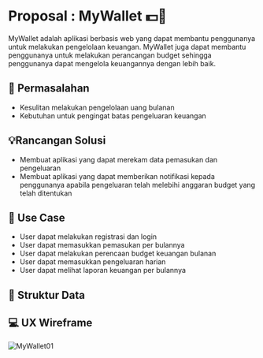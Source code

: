 # Proposal : MyWallet 💵👛
MyWallet adalah aplikasi berbasis web yang dapat membantu penggunanya untuk melakukan pengelolaan keuangan. MyWallet juga dapat membantu penggunanya untuk melakukan perancangan budget sehingga penggunanya dapat mengelola keuangannya dengan lebih baik.

## 💭 Permasalahan
* Kesulitan melakukan pengelolaan uang bulanan
* Kebutuhan untuk pengingat batas pengeluaran keuangan

## 💡Rancangan Solusi
* Membuat aplikasi yang dapat merekam data pemasukan dan pengeluaran
* Membuat aplikasi yang dapat memberikan notifikasi kepada penggunanya apabila pengeluaran telah melebihi anggaran budget yang telah ditentukan

## 📑 Use Case
* User dapat melakukan registrasi dan login
* User dapat memasukkan pemasukan per bulannya
* User dapat melakukan perencaan budget keuangan bulanan
* User dapat memasukkan pengeluaran harian
* User dapat melihat laporan keuangan per bulannya

## 📃 Struktur Data

## 💻 UX Wireframe
![MyWallet01](https://user-images.githubusercontent.com/112860202/189522797-957e5196-a4ac-465f-a3fa-f223760c63c9.jpg)
